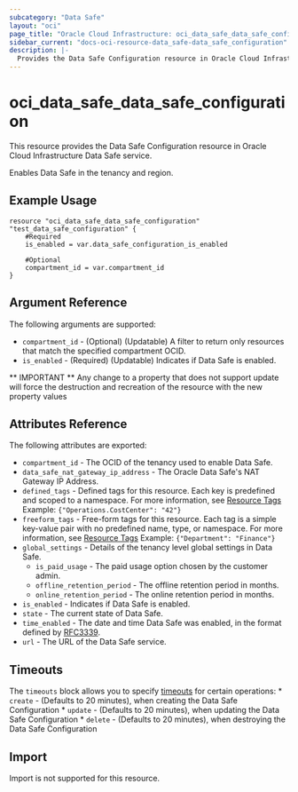 ```yaml
---
subcategory: "Data Safe"
layout: "oci"
page_title: "Oracle Cloud Infrastructure: oci_data_safe_data_safe_configuration"
sidebar_current: "docs-oci-resource-data_safe-data_safe_configuration"
description: |-
  Provides the Data Safe Configuration resource in Oracle Cloud Infrastructure Data Safe service
---
```


# oci_data_safe_data_safe_configuration
This resource provides the Data Safe Configuration resource in Oracle Cloud Infrastructure Data Safe service.

Enables Data Safe in the tenancy and region.


## Example Usage

```hcl
resource "oci_data_safe_data_safe_configuration" "test_data_safe_configuration" {
	#Required
	is_enabled = var.data_safe_configuration_is_enabled

	#Optional
	compartment_id = var.compartment_id
}
```

## Argument Reference

The following arguments are supported:

* `compartment_id` - (Optional) (Updatable) A filter to return only resources that match the specified compartment OCID.
* `is_enabled` - (Required) (Updatable) Indicates if Data Safe is enabled.


** IMPORTANT **
Any change to a property that does not support update will force the destruction and recreation of the resource with the new property values

## Attributes Reference

The following attributes are exported:

* `compartment_id` - The OCID of the tenancy used to enable Data Safe.
* `data_safe_nat_gateway_ip_address` - The Oracle Data Safe's NAT Gateway IP Address. 
* `defined_tags` - Defined tags for this resource. Each key is predefined and scoped to a namespace. For more information, see [Resource Tags](https://docs.cloud.oracle.com/iaas/Content/General/Concepts/resourcetags.htm) Example: `{"Operations.CostCenter": "42"}` 
* `freeform_tags` - Free-form tags for this resource. Each tag is a simple key-value pair with no predefined name, type, or namespace. For more information, see [Resource Tags](https://docs.cloud.oracle.com/iaas/Content/General/Concepts/resourcetags.htm)  Example: `{"Department": "Finance"}` 
* `global_settings` - Details of the tenancy level global settings in Data Safe. 
	* `is_paid_usage` - The paid usage option chosen by the customer admin.
	* `offline_retention_period` - The offline retention period in months.
	* `online_retention_period` - The online retention period in months.
* `is_enabled` - Indicates if Data Safe is enabled.
* `state` - The current state of Data Safe.
* `time_enabled` - The date and time Data Safe was enabled, in the format defined by [RFC3339](https://tools.ietf.org/html/rfc3339).
* `url` - The URL of the Data Safe service.

## Timeouts

The `timeouts` block allows you to specify [timeouts](https://registry.terraform.io/providers/oracle/oci/latest/docs/guides/changing_timeouts) for certain operations:
	* `create` - (Defaults to 20 minutes), when creating the Data Safe Configuration
	* `update` - (Defaults to 20 minutes), when updating the Data Safe Configuration
	* `delete` - (Defaults to 20 minutes), when destroying the Data Safe Configuration


## Import

Import is not supported for this resource.

